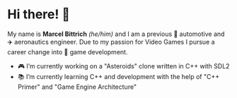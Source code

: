 # Hi there! 👋

My name is **Marcel Bittrich** *(he/him)* and I am a previous 🚗 automotive and ✈️ aeronautics engineer. Due to my passion for Video Games I pursue a career change into :space_invader: game development.

- :video_game: I’m currently working on a "Asteroids" clone written in C++ with SDL2
- :books: I’m currently learning C++ and development with the help of "C++ Primer" and "Game Engine Architecture"

<!--
**marcelbittrich/marcelbittrich** is a ✨ _special_ ✨ repository because its `README.md` (this file) appears on your GitHub profile.

Here are some ideas to get you started:

- :video_game: I’m currently working on a 
- :books: I’m currently learning ...
- 👯 I’m looking to collaborate on ...
- 🤔 I’m looking for help with ...
- 💬 Ask me about ...
- 📫 How to reach me: ...
- 😄 Pronouns: ...
- ⚡ Fun fact: ...
-->
